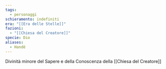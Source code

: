 ```yaml
---
tags:
  - personaggi
schieramento: indefiniti
era: "[[Era delle Stelle]]"
fazioni:
  - "[[Chiesa del Creatore]]"
specie: Dio
aliases:
  - Handë
---
```

Divinità minore del Sapere e della Conoscenza della [[Chiesa del Creatore]]